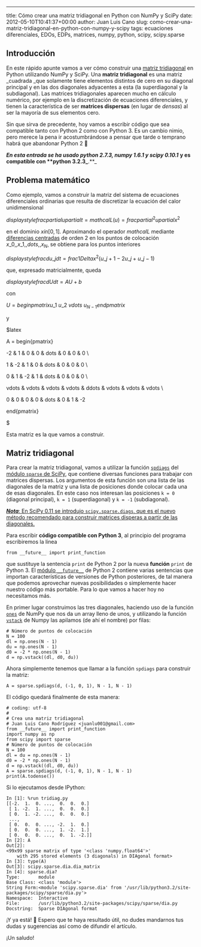 ---
title: Cómo crear una matriz tridiagonal en Python con NumPy y SciPy
date: 2012-05-10T10:41:37+00:00
author: Juan Luis Cano
slug: como-crear-una-matriz-tridiagonal-en-python-con-numpy-y-scipy
tags: ecuaciones diferenciales, EDOs, EDPs, matrices, numpy, python, scipy, scipy.sparse

## Introducción

En este rápido apunte vamos a ver cómo construir una [matriz tridiagonal](http://en.wikipedia.org/wiki/Tridiagonal_matrix) en Python utilizando NumPy y SciPy. Una **matriz tridiagonal** es una matriz _cuadrada _que solamente tiene elementos distintos de cero en su diagonal principal y en las dos diagonales adyacentes a esta (la superdiagonal y la subdiagonal). Las matrices tridiagonales aparecen mucho en cálculo numérico, por ejemplo en la discretización de ecuaciones diferenciales, y tienen la característica de ser **matrices dispersas** (en lugar de _densas_) al ser la mayoría de sus elementos cero.

Sin que sirva de precedente, hoy vamos a escribir código que sea compatible tanto con Python 2 como con Python 3. Es un cambio nimio, pero merece la pena ir acostumbrándose a pensar que tarde o temprano habrá que abandonar Python 2 🙂

_**En esta entrada se ha usado python 2.7.3, numpy 1.6.1 y scipy 0.10.1**_ **y es compatible con ****python 3.2.3**_**.**_

<!--more-->

## Problema matemático

Como ejemplo, vamos a construir la matriz del sistema de ecuaciones diferenciales ordinarias que resulta de discretizar la ecuación del calor unidimensional

${displaystyle frac{partial u}{partial t} = mathcal{L}(u) = frac{partial^2 u}{partial x^2}}$

en el dominio $x in [0, 1]$. Aproximando el operador $mathcal{L}$ mediante [diferencias centradas](http://es.wikipedia.org/wiki/Diferencia_finita) de orden 2 en los puntos de colocación $x\_0,, x\_1,, dots,, x_N$, se obtiene para los puntos interiores

${displaystyle frac{d u\_j}{d t} = frac{1}{Delta x^2} (u\_{j + 1} - 2 u\_j + u\_{j - 1})}$

que, expresado matricialmente, queda

${displaystyle frac{d U}{d t} = A U + b}$

con

$U = begin{pmatrix} u\_1 \ u\_2 \ vdots \ u_{N - 1} end{pmatrix}$

y

$latex

A = begin{pmatrix}
  
-2 & 1 & 0 & 0 & dots & 0 & 0 & 0 \
  
1 & -2 & 1 & 0 & dots & 0 & 0 & 0 \
  
0 & 1 & -2 & 1 & dots & 0 & 0 & 0 \
  
vdots & vdots & vdots & vdots & ddots & vdots & vdots & vdots \
  
0 & 0 & 0 & 0 & dots & 0 & 1 & -2
  
end{pmatrix}

$

Esta matriz es la que vamos a construir.

## Matriz tridiagonal

Para crear la matriz tridiagonal, vamos a utilizar la función [`spdiags`](http://docs.scipy.org/doc/scipy/reference/generated/scipy.sparse.spdiags.html#scipy.sparse.spdiags) del [módulo `sparse` de SciPy](http://docs.scipy.org/doc/scipy/reference/sparse.html), que contiene diversas funciones para trabajar con matrices dispersas. Los argumentos de esta función son una lista de las diagonales de la matriz y una lista de posiciones donde colocar cada una de esas diagonales. En este caso nos interesan las posiciones `k = 0` (diagonal principal), `k = 1` (superdiagonal) y `k = -1` (subdiagonal).

<ins datetime="2013-08-18T08:32:34+00:00"><em><strong>Nota</strong></em>: En SciPy 0.11 se introdujo <a href="http://docs.scipy.org/doc/scipy/reference/generated/scipy.sparse.diags.html"><code>scipy.sparse.diags</code></a>, que es el nuevo método recomendado para construir matrices disperas a partir de las diagonales.</ins>

Para escribir **código compatible con Python 3**, al principio del programa escribiremos la línea

<pre><code class="language-python">from __future__ import print_function</code></pre>

que sustituye la sentencia `print` de Python 2 por la nueva **función** `print` de Python 3. El [módulo `__future__`](http://www.python.org/dev/peps/pep-0236/) de Python 2 contiene varias sentencias que importan características de versiones de Python posteriores, de tal manera que podemos aprovechar nuevas posibilidades o simplemente hacer nuestro código más portable. Para lo que vamos a hacer hoy no necesitamos más.

En primer lugar construimos las tres diagonales, haciendo uso de la función [`ones`](http://docs.scipy.org/doc/numpy/reference/generated/numpy.ones.html#numpy.ones) de NumPy que nos da un array lleno de unos, y utilizando la función [`vstack`](http://docs.scipy.org/doc/numpy/reference/generated/numpy.vstack.html#numpy.vstack) de Numpy las apilamos (de ahí el nombre) por filas:

<pre><code class="language-python"># Número de puntos de colocación
N = 100
dl = np.ones(N - 1)
du = np.ones(N - 1)
d0 = -2 * np.ones(N - 1)
d = np.vstack((dl, d0, du))</code></pre>

Ahora simplemente tenemos que llamar a la función `spdiags` para construir la matriz:

<pre><code class="language-python">A = sparse.spdiags(d, (-1, 0, 1), N - 1, N - 1)</code></pre>

El código quedará finalmente de esta manera:

<pre><code class="language-python"># coding: utf-8
#
# Crea una matriz tridiagonal
# Juan Luis Cano Rodríguez &lt;juanlu001@gmail.com&gt;
from __future__ import print_function
import numpy as np
from scipy import sparse
# Número de puntos de colocación
N = 100
dl = du = np.ones(N - 1)
d0 = -2 * np.ones(N - 1)
d = np.vstack((dl, d0, du))
A = sparse.spdiags(d, (-1, 0, 1), N - 1, N - 1)
print(A.todense())</code></pre>

Si lo ejecutamos desde IPython:

<pre><code class="language-python">In [1]: %run tridiag.py
[[-2.  1.  0. ...,  0.  0.  0.]
 [ 1. -2.  1. ...,  0.  0.  0.]
 [ 0.  1. -2. ...,  0.  0.  0.]
 ...,
 [ 0.  0.  0. ..., -2.  1.  0.]
 [ 0.  0.  0. ...,  1. -2.  1.]
 [ 0.  0.  0. ...,  0.  1. -2.]]
In [2]: A
Out[2]:
&lt;99x99 sparse matrix of type '&lt;class 'numpy.float64'&gt;'
	with 295 stored elements (3 diagonals) in DIAgonal format&gt;
In [3]: type(A)
Out[3]: scipy.sparse.dia.dia_matrix
In [4]: sparse.dia?
Type:       module
Base Class: &lt;class 'module'&gt;
String Form:&lt;module 'scipy.sparse.dia' from '/usr/lib/python3.2/site-packages/scipy/sparse/dia.py'&gt;
Namespace:  Interactive
File:       /usr/lib/python3.2/site-packages/scipy/sparse/dia.py
Docstring:  Sparse DIAgonal format</code></pre>

¡Y ya está! 🙂 Espero que te haya resultado útil, no dudes mandarnos tus dudas y sugerencias así como de difundir el artículo.

¡Un saludo!